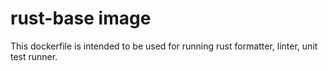 # rust-base image

This dockerfile is intended to be used for running rust formatter, linter, unit test runner.
